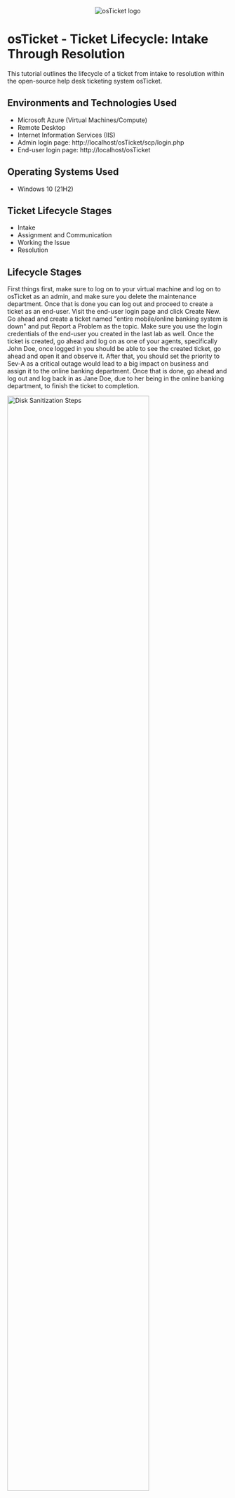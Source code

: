 <p align="center">
<img src="https://i.imgur.com/Clzj7Xs.png" alt="osTicket logo"/>
</p>

<h1>osTicket - Ticket Lifecycle: Intake Through Resolution</h1>
This tutorial outlines the lifecycle of a ticket from intake to resolution within the open-source help desk ticketing system osTicket.



<h2>Environments and Technologies Used</h2>

- Microsoft Azure (Virtual Machines/Compute)
- Remote Desktop
- Internet Information Services (IIS)
- Admin login page: http://localhost/osTicket/scp/login.php
- End-user login page: http://localhost/osTicket
<h2>Operating Systems Used </h2>

- Windows 10</b> (21H2)

<h2>Ticket Lifecycle Stages</h2>

- Intake
- Assignment and Communication
- Working the Issue
- Resolution

<h2>Lifecycle Stages</h2>
First things first, make sure to log on to your virtual machine and log on to osTicket as an admin, and make sure you delete the maintenance department. Once that is done you can log out and proceed to create a ticket as an end-user. Visit the end-user login page and click Create New. Go ahead and create a ticket named "entire mobile/online banking system is down" and put Report a Problem as the topic. Make sure you use the login credentials of the end-user you created in the last lab as well. Once the ticket is created, go ahead and log on as one of your agents, specifically John Doe, once logged in you should be able to see the created ticket, go ahead and open it and observe it. After that, you should set the priority to Sev-A as a critical outage would lead to a big impact on business and assign it to the online banking department. Once that is done, go ahead and log out and log back in as Jane Doe, due to her being in the online banking department, to finish the ticket to completion.
<p>
<img src="https://i.imgur.com/h4NFeKm.png" height="80%" width="80%" alt="Disk Sanitization Steps"/>
<img src="https://i.imgur.com/S0aGuEv.png" height="80%" width="80%" alt="Disk Sanitization Steps"/>
<img src="https://i.imgur.com/ZEFDsHF.png" height="80%" width="80%" alt="Disk Sanitization Steps"/>
<img src="https://i.imgur.com/NAo7ikN.png" height="80%" width="80%" alt="Disk Sanitization Steps"/>
<img src="https://i.imgur.com/iQ9j5qH.png" height="80%" width="80%" alt="Disk Sanitization Steps"/>
</p>
<p>
From here create a second ticket as an end-user with the following name: "accounting department needs adobe upgrade, broken" and put the topic as "General Inquiry/Other". Log in as John and observe the ticket and set it's Priorites to Sev-c and assign it to the support department. Since John is in the support department, stay logged in as him and work the ticket to completion. 
</p>
<br />

<p>
<img src="https://i.imgur.com/iEqWpsB.png" height="80%" width="80%" alt="Disk Sanitization Steps"/>
<img src="https://i.imgur.com/MVObAnv.png" height="80%" width="80%" alt="Disk Sanitization Steps"/>
<img src="https://i.imgur.com/LfldnR9.png" height="80%" width="80%" alt="Disk Sanitization Steps"/>
</p>
<p>

</p>
<br />
Finally we're going to create our last ticket, as an end-user create the following ticket "CFO’s laptop will no longer turn on" and put the topic as "report a problem/personal computer issue". Login as John, observe the ticket, and set it as Sev-B and assign it to the support department. Again John is the agent in support, and so stay logged in and work the last ticket to completion.
<p>
<img src="https://i.imgur.com/tKInlBO.png" height="80%" width="80%" alt="Disk Sanitization Steps"/>
<img src="https://i.imgur.com/qChlivf.png" height="80%" width="80%" alt="Disk Sanitization Steps"/>
</p>
<p>

</p>
<br />
